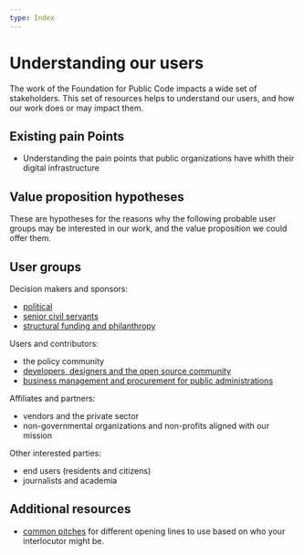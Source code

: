 ```yaml
---
type: Index
---
```


# Understanding our users

The work of the Foundation for Public Code impacts a wide set of stakeholders.
This set of resources helps to understand our users, and how our work does or may impact them.

## Existing pain Points 

* Understanding the pain points that public organizations have whith their digital infrastructure

## Value proposition hypotheses

These are hypotheses for the reasons why the following probable user groups may be interested in our work, and the value proposition we could offer them.

## User groups

Decision makers and sponsors:

* [political](political.md)
* [senior civil servants](senior-civil-servants.md)
* [structural funding and philanthropy](structural-funding-philanthropy.md)

Users and contributors:

* the policy community
* [developers, designers and the open source community](developers-and-designers.md)
* [business management and procurement for public administrations](management-and-procurement.md)

Affiliates and partners:

* vendors and the private sector
* non-governmental organizations and non-profits aligned with our mission

Other interested parties:

* end users (residents and citizens)
* journalists and academia

## Additional resources

* [common pitches](../../communication/pitching.md) for different opening lines to use based on who your interlocutor might be.
